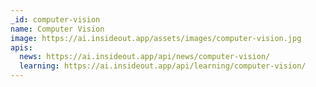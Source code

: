```yaml
---
_id: computer-vision
name: Computer Vision
image: https://ai.insideout.app/assets/images/computer-vision.jpg
apis:
  news: https://ai.insideout.app/api/news/computer-vision/
  learning: https://ai.insideout.app/api/learning/computer-vision/
---
```

